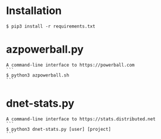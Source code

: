 # Installation
```
$ pip3 install -r requirements.txt
```

# azpowerball.py

    A command-line interface to https://powerball.com   
    ```
    $ python3 azpowerball.sh
    ```
    
# dnet-stats.py

    A command-line interface to https://stats.distributed.net   
    ```
    $ python3 dnet-stats.py [user] [project]
    ```
